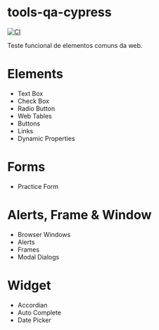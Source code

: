 # tools-qa-cypress

[![CI](https://github.com/diegohao/tools-qa-cypress/actions/workflows/ci.yml/badge.svg)](https://github.com/diegohao/tools-qa-cypress/actions/workflows/ci.yml)

Teste funcional de elementos comuns da web.

# Elements
* Text Box
* Check Box
* Radio Button
* Web Tables
* Buttons
* Links
* Dynamic Properties

# Forms
* Practice Form

# Alerts, Frame & Window
* Browser Windows
* Alerts
* Frames
* Modal Dialogs

# Widget
* Accordian
* Auto Complete
* Date Picker
